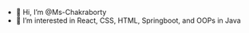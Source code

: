 - 👋 Hi, I’m @Ms-Chakraborty
- 👀 I’m interested in React, CSS, HTML, Springboot, and OOPs in Java


  

<!---
Ms-Chakraborty/Ms-Chakraborty is a ✨ special ✨ repository because its `README.md` (this file) appears on your GitHub profile.
You can click the Preview link to take a look at your changes.
--->
